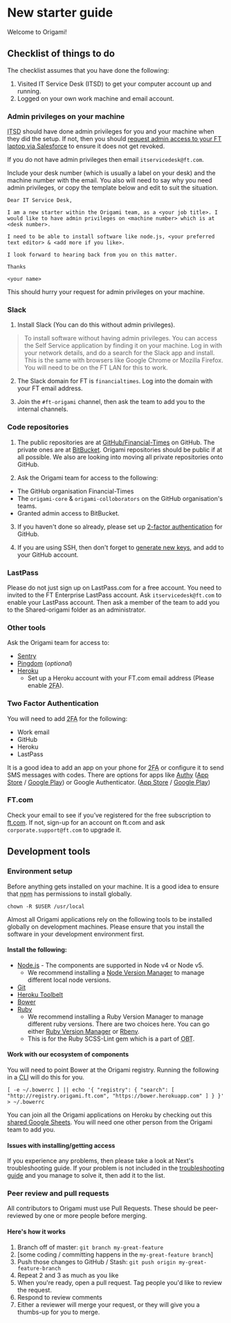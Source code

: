 # New starter guide

Welcome to Origami!

## Checklist of things to do

The checklist assumes that you have done the following:

1. Visited IT Service Desk (ITSD) to get your computer account up and running.
2. Logged on your own work machine and email account.

### Admin privileges on your machine

<abbr title="IT Services Desk">ITSD</abbr> should have done admin privileges for you and your machine when they did the setup. If not, then you should [request admin access to your FT laptop via Salesforce](https://financialtimes.my.salesforce.com/home/home.jsp) to ensure it does not get revoked.

If you do not have admin privileges then email `itservicedesk@ft.com`.

Include your desk number (which is usually a label on your desk) and the machine number with the email. You also will need to say why you need admin privileges, or copy the template below and edit to suit the situation.

```
Dear IT Service Desk,

I am a new starter within the Origami team, as a <your job title>. I would like to have admin privileges on <machine number> which is at <desk number>.

I need to be able to install software like node.js, <your preferred text editor> & <add more if you like>.

I look forward to hearing back from you on this matter.

Thanks

<your name>
```

This should hurry your request for admin privileges on your machine.

### Slack

1. Install Slack (You can do this without admin privileges).
  > To install software without having admin privileges. You can access the Self Service application by finding it on your machine. Log in with your network details, and do a search for the Slack app and install. This is the same with browsers like Google Chrome or Mozilla Firefox. You will need to be on the FT LAN for this to work.

2. The Slack domain for FT is `financialtimes`. Log into the domain with your FT email address.

3. Join the `#ft-origami` channel, then ask the team to add you to the internal channels.

### Code repositories

1. The public repositories are at [GitHub/Financial-Times](https://github.com/Financial-Times) on GitHub. The private ones are at [BitBucket](http://git.svc.ft.com/). Origami repositories should be public if at all possible. We also are looking into moving all private repositories onto GitHub.

2. Ask the Origami team for access to the following:
  - The GitHub organisation Financial-Times
  - The `origami-core` & `origami-colloborators` on the GitHub organisation's teams.
  - Granted admin access to BitBucket.

3. If you haven't done so already, please set up [2-factor authentication](https://help.github.com/articles/about-two-factor-authentication/) for GitHub.

4. If you are using SSH, then don't forget to [generate new keys](https://help.github.com/articles/generating-an-ssh-key/), and add to your GitHub account.

### LastPass

Please do not just sign up on LastPass.com for a free account. You need to invited to the FT Enterprise LastPass account. Ask `itservicedesk@ft.com` to enable your LastPass account. Then ask a member of the team to add you to the Shared-origami folder as an administrator.

### Other tools

Ask the Origami team for access to:

- [Sentry](https://app.getsentry.com/auth/login/financial-times/)
- [Pingdom](https://www.pingdom.com/) (_optional_)
- [Heroku](https://www.heroku.com/)
  - Set up a Heroku account with your FT.com email address (Please enable <abbr title="Two Factor Authentication">2FA</abbr>).

### Two Factor Authentication

You will need to add <abbr title="Two Factor Authentication">2FA</abbr> for the following:

- Work email
- GitHub
- Heroku
- LastPass

It is a good idea to add an app on your phone for <abbr title="Two Factor Authentication">2FA</abbr> or configure it to send SMS messages with codes. There are options for apps like [Authy](https://www.authy.com/) ([App Store](https://itunes.apple.com/gb/app/authy/id494168017) / [Google Play](https://play.google.com/store/apps/details?id=com.authy.authy)) or Google Authenticator. ([App Store](https://itunes.apple.com/gb/app/google-authenticator/id388497605) / [Google Play](https://play.google.com/store/apps/details?id=com.google.android.apps.authenticator2))

### FT.com

Check your email to see if you’ve registered for the free subscription to [ft.com](https://www.ft.com/). If not, sign-up for an account on ft.com and ask `corporate.support@ft.com` to upgrade it.

## Development tools

### Environment setup

Before anything gets installed on your machine. It is a good idea to ensure that <abbr title="Node Package Manager">npm</abbr> has permissions to install globally.

```
chown -R $USER /usr/local
```

Almost all Origami applications rely on the following tools to be installed globally on development machines. Please ensure that you install the software in your development environment first.

#### Install the following:

- [Node.js](https://nodejs.org/) - The components are supported in Node v4 or Node v5.
  - We recommend installing a [Node Version Manager](https://github.com/creationix/nvm) to manage different local node versions.
- [Git](https://git-scm.com/)
- [Heroku Toolbelt](https://toolbelt.heroku.com/)
- [Bower](http://bower.io/)
- [Ruby](http://www.ruby-lang.org/)
  - We recommend installing a Ruby Version Manager to manage different ruby versions. There are two choices here. You can go either [Ruby Version Manager](https://rvm.io/) or [Rbenv](https://github.com/rbenv/rbenv).
  - This is for the Ruby SCSS-Lint gem which is a part of <abbr title="Origami Build Tools">OBT</abbr>.

#### Work with our ecosystem of components

You will need to point Bower at the Origami registry. Running the following in a <abbr title="Command Line Interface">CLI</abbr> will do this for you.

```
[ -e ~/.bowerrc ] || echo '{ "registry": { "search": [ "http://registry.origami.ft.com", "https://bower.herokuapp.com" ] } }' > ~/.bowerrc
```

You can join all the Origami applications on Heroku by checking out this [shared Google Sheets](https://docs.google.com/a/ft.com/spreadsheets/d/1xk1tyn60ZCmLk1I39Dot-08c9pBJeeX3g9MDENDqjKk/edit?usp=drive_web). You will need one other person from the Origami team to add you.

#### Issues with installing/getting access

If you experience any problems, then please take a look at Next's troubleshooting guide. If your problem is not included in the [troubleshooting guide](http://financial-times.github.io/next/docs/developer-guide/troubleshooting/) and you manage to solve it, then add it to the list.

### Peer review and pull requests

All contributors to Origami must use Pull Requests. These should be peer-reviewed by one or more people before merging.

#### Here's how it works

1. Branch off of master: `git branch my-great-feature`
2. [some coding / committing happens in the `my-great-feature branch`]
3. Push those changes to GitHub / Stash: `git push origin my-great-feature-branch`
4. Repeat 2 and 3 as much as you like
5. When you're ready, open a pull request. Tag people you'd like to review the request.
6. Respond to review comments
7. Either a reviewer will merge your request, or they will give you a thumbs-up for you to merge.
